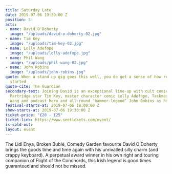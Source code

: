 ```yaml
---
title: Saturday Late
date: 2019-07-06 19:30:00 Z
position: 5
acts:
- name: David O'Doherty
  image: "/uploads/david-o-doherty-02.jpg"
- name: Tim Key
  image: "/uploads/tim-key-02.jpg"
- name: Lolly Adefope
  image: "/uploads/lolly-adefope.jpg"
- name: Phil Wang
  image: "/uploads/phil-wang-02.jpg"
- name: John Robins
  image: "/uploads/john-robins.jpg"
quote: When a stand up gig goes this well, you do get a sense of how religions are
  started
quote-cite: The Guardian
secondary-text: Joining David is an exceptional line-up with cult comic/poet and Alan
  Partridge star Tim Key, master character comic Lolly Adefope, Taskmaster’s Phil
  Wang and podcast hero and all-round ‘hammer-legend’ John Robins as host.
festival-starts-at: 2019-07-06 18:00:00 Z
show-starts-at: 2019-07-06 19:30:00 Z
ticket-price: "£20 - £25"
ticket-link: https://www.seetickets.com/event/
is-sold-out: 
layout: event
---
```


The Lidl Enya, Broken Bublé, Comedy Garden favourite David O’Doherty brings the goods time and time again with his unrivalled silly charm (and crappy keyboard). A perpetual award winner in his own right and touring companion of Flight of the Conchords, this Irish legend is good times guaranteed and should not be missed.